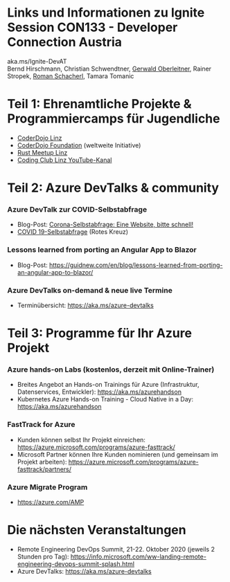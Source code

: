 # Links und Informationen zu Ignite Session CON133 - Developer Connection Austria
aka.ms/Ignite-DevAT  
Bernd Hirschmann, Christian Schwendtner, [Gerwald Oberleitner](https://www.linkedin.com/in/gerwaldo/), Rainer Stropek, [Roman Schacherl](https://www.linkedin.com/in/roman-schacherl/), Tamara Tomanic

# Teil 1: Ehrenamtliche Projekte & Programmiercamps für Jugendliche

* [CoderDojo Linz](https://linz.coderdojo.net)
* [CoderDojo Foundation](https://coderdojo.com) (weltweite Initiative)
* [Rust Meetup Linz](https://rust-linz.at)
* [Coding Club Linz YouTube-Kanal](https://www.youtube.com/codingclublinz)

# Teil 2: Azure DevTalks & community

### Azure DevTalk zur COVID-Selbstabfrage
* Blog-Post: [Corona-Selbstabfrage: Eine Website, bitte schnell!](https://www.softaware.at/workaware/2020/03/19/wie-wir-die-covid-selbstabfrage-entwickelt-haben.html)
* [COVID 19-Selbstabfrage](https://covid.o.roteskreuz.at/) (Rotes Kreuz)

### Lessons learned from porting an Angular App to Blazor
* Blog-Post: https://guidnew.com/en/blog/lessons-learned-from-porting-an-angular-app-to-blazor/

### Azure DevTalks on-demand & neue live Termine
* Terminübersicht: https://aka.ms/azure-devtalks

# Teil 3: Programme für Ihr Azure Projekt

### Azure hands-on Labs (kostenlos, derzeit mit Online-Trainer)
* Breites Angebot an Hands-on Trainings für Azure (Infrastruktur, Datenservices, Entwickler): https://aka.ms/azurehandson
* Kubernetes Azure Hands-on Training - Cloud Native in a Day: https://aka.ms/azurehandson
### FastTrack for Azure
* Kunden können selbst Ihr Projekt einreichen: https://azure.microsoft.com/programs/azure-fasttrack/
* Microsoft Partner können Ihre Kunden nominieren (und gemeinsam im Projekt arbeiten): https://azure.microsoft.com/programs/azure-fasttrack/partners/
### Azure Migrate Program
* https://azure.com/AMP

# Die nächsten Veranstaltungen
* Remote Engineering DevOps Summit, 21-22. Oktober 2020 (jeweils 2 Stunden pro Tag): https://info.microsoft.com/ww-landing-remote-engineering-devops-summit-splash.html
* Azure DevTalks: https://aka.ms/azure-devtalks
